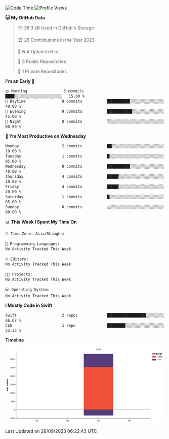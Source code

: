 <!--
**PascalDai/PascalDai** is a ✨ _special_ ✨ repository because its `README.md` (this file) appears on your GitHub profile.

Here are some ideas to get you started:

- 🔭 I’m currently working on ...
- 🌱 I’m currently learning ...
- 👯 I’m looking to collaborate on ...
- 🤔 I’m looking for help with ...
- 💬 Ask me about ...
- 📫 How to reach me: ...
- 😄 Pronouns: ...
- ⚡ Fun fact: ...
-->

<!--START_SECTION:waka-->
![Code Time](http://img.shields.io/badge/Code%20Time-28%20mins-blue) ![Profile Views](http://img.shields.io/badge/Profile%20Views-40-blue)

**🐱 My GitHub Data** 

> 📦 38.3 kB Used in GitHub's Storage 
 > 
> 🏆 26 Contributions in the Year 2023
 > 
> 🚫 Not Opted to Hire
 > 
> 📜 3 Public Repositories 
 > 
> 🔑 1 Private Repositories 
 > 
**I'm an Early 🐤** 

```text
🌞 Morning                3 commits           ████░░░░░░░░░░░░░░░░░░░░░   15.00 % 
🌆 Daytime                8 commits           ██████████░░░░░░░░░░░░░░░   40.00 % 
🌃 Evening                9 commits           ███████████░░░░░░░░░░░░░░   45.00 % 
🌙 Night                  0 commits           ░░░░░░░░░░░░░░░░░░░░░░░░░   00.00 % 
```
📅 **I'm Most Productive on Wednesday** 

```text
Monday                   2 commits           ██░░░░░░░░░░░░░░░░░░░░░░░   10.00 % 
Tuesday                  1 commits           █░░░░░░░░░░░░░░░░░░░░░░░░   05.00 % 
Wednesday                8 commits           ██████████░░░░░░░░░░░░░░░   40.00 % 
Thursday                 4 commits           █████░░░░░░░░░░░░░░░░░░░░   20.00 % 
Friday                   4 commits           █████░░░░░░░░░░░░░░░░░░░░   20.00 % 
Saturday                 1 commits           █░░░░░░░░░░░░░░░░░░░░░░░░   05.00 % 
Sunday                   0 commits           ░░░░░░░░░░░░░░░░░░░░░░░░░   00.00 % 
```


📊 **This Week I Spent My Time On** 

```text
🕑︎ Time Zone: Asia/Shanghai

💬 Programming Languages: 
No Activity Tracked This Week

🔥 Editors: 
No Activity Tracked This Week

🐱‍💻 Projects: 
No Activity Tracked This Week

💻 Operating System: 
No Activity Tracked This Week
```

**I Mostly Code in Swift** 

```text
Swift                    2 repos             █████████████████░░░░░░░░   66.67 % 
CSS                      1 repo              ████████░░░░░░░░░░░░░░░░░   33.33 % 
```



**Timeline**

![Lines of Code chart](https://raw.githubusercontent.com/PascalDai/PascalDai/main/assets/bar_graph.png)


 Last Updated on 28/09/2023 06:22:43 UTC
<!--END_SECTION:waka-->
